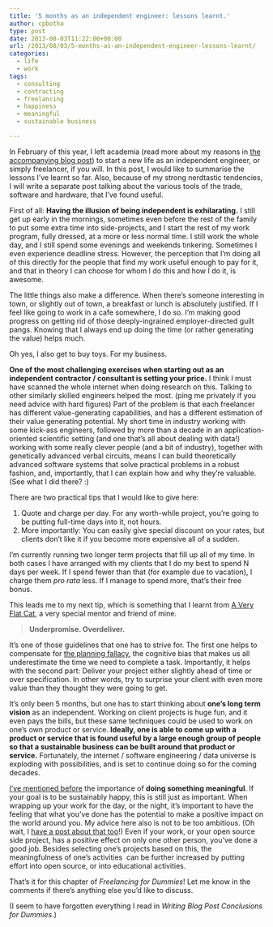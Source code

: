 ```yaml
---
title: '5 months as an independent engineer: lessons learnt.'
author: cpbotha
type: post
date: 2013-08-03T11:22:00+00:00
url: /2013/08/03/5-months-as-an-independent-engineer-lessons-learnt/
categories:
  - life
  - work
tags:
  - consulting
  - contracting
  - freelancing
  - happiness
  - meaningful
  - sustainable business

---
```

In February of this year, I left academia (read more about my reasons in [the accompanying blog post][1]) to start a new life as an independent engineer, or simply freelancer, if you will. In this post, I would like to summarise the lessons I&#8217;ve learnt so far. Also, because of my strong nerdtastic tendencies, I will write a separate post talking about the various tools of the trade, software and hardware, that I&#8217;ve found useful.

First of all: **Having the illusion of being independent is exhilarating.** I still get up early in the mornings, sometimes even before the rest of the family to put some extra time into side-projects, and I start the rest of my work program, fully dressed, at a more or less normal time. I still work the whole day, and I still spend some evenings and weekends tinkering. Sometimes I even experience deadline stress. However, the perception that I&#8217;m doing all of this directly for the people that find my work useful enough to pay for it, and that in theory I can choose for whom I do this and how I do it, is awesome.

The little things also make a difference. When there&#8217;s someone interesting in town, or slightly out of town, a breakfast or lunch is absolutely justified. If I feel like going to work in a cafe somewhere, I do so. I&#8217;m making good progress on getting rid of those deeply-ingrained employer-directed guilt pangs. Knowing that I always end up doing the time (or rather generating the value) helps much.

Oh yes, I also get to buy toys. For my business.

**One of the most challenging exercises when starting out as an independent contractor / consultant is setting your price.** I think I must have scanned the whole internet when doing research on this. Talking to other similarly skilled engineers helped the most. (ping me privately if you need advice with hard figures) Part of the problem is that each freelancer has different value-generating capabilities, and has a different estimation of their value generating potential. My short time in industry working with some kick-ass engineers, followed by more than a decade in an application-oriented scientific setting (and one that&#8217;s all about dealing with data!) working with some really clever people (and a bit of industry), together with genetically advanced verbal circuits, means I can build theoretically advanced software systems that solve practical problems in a robust fashion, and, importantly, that I can explain how and why they&#8217;re valuable. (See what I did there? :)

There are two practical tips that I would like to give here:

  1. Quote and charge per day. For any worth-while project, you&#8217;re going to be putting full-time days into it, not hours.
  2. More importantly: You can easily give special discount on your rates, but clients don&#8217;t like it if you become more expensive all of a sudden.

I&#8217;m currently running two longer term projects that fill up all of my time. In both cases I have arranged with my clients that I do my best to spend N days per week. If I spend fewer than that (for example due to vacation), I charge them _pro rata_ less. If I manage to spend more, that&#8217;s their free bonus.

This leads me to my next tip, which is something that I learnt from [A Very Flat Cat][2], a very special mentor and friend of mine.

> **Underpromise. Overdeliver.**

It&#8217;s one of those guidelines that one has to strive for. The first one helps to compensate for [the planning fallacy][3], the cognitive bias that makes us all underestimate the time we need to complete a task. Importantly, it helps with the second part: Deliver your project either slightly ahead of time or over specification. In other words, try to surprise your client with even more value than they thought they were going to get.

It&#8217;s only been 5 months, but one has to start thinking about **one&#8217;s long term vision** as an independent. Working on client projects is huge fun, and it even pays the bills, but these same techniques could be used to work on one&#8217;s own product or service. **Ideally, one is able to come up with a product or service that is found useful by a large enough group of people so that a sustainable business can be built around that product or service.** Fortunately, the internet / software engineering / data universe is exploding with possibilities, and is set to continue doing so for the coming decades.

[I&#8217;ve mentioned before][4] the importance of **doing something meaningful**. If your goal is to be sustainably happy, this is still just as important. When wrapping up your work for the day, or the night, it&#8217;s important to have the feeling that what you&#8217;ve done has the potential to make a positive impact on the world around you. My advice here also is not to be too ambitious. (Oh wait, I [have a post about that too][5]!) Even if your work, or your open source side project, has a positive effect on only one other person, you&#8217;ve done a good job. Besides selecting one&#8217;s projects based on this, the meaningfulness of one&#8217;s activities  can be further increased by putting effort into open source, or into educational activities.

That&#8217;s it for this chapter of _Freelancing for Dummies_! Let me know in the comments if there&#8217;s anything else you&#8217;d like to discuss.

(I seem to have forgotten everything I read in _Writing Blog Post Conclusions for Dummies_.)

 [1]: http://cpbotha.net/2013/03/09/dear-academia-i-hope-we-can-still-be-friends/ "Dear Academia, I hope we can still be friends."
 [2]: https://twitter.com/veryflatcat "veryflatcat's twitter profile"
 [3]: https://en.wikipedia.org/wiki/Planning_fallacy "wikipedia page on the planning fallacy"
 [4]: http://cpbotha.net/2012/07/24/startups-vs-academic-research-groups-fight/ "Startups vs. Academic Research Groups: FIGHT!"
 [5]: http://cpbotha.net/2013/06/16/dont-dream-big/ "Don’t dream big."

